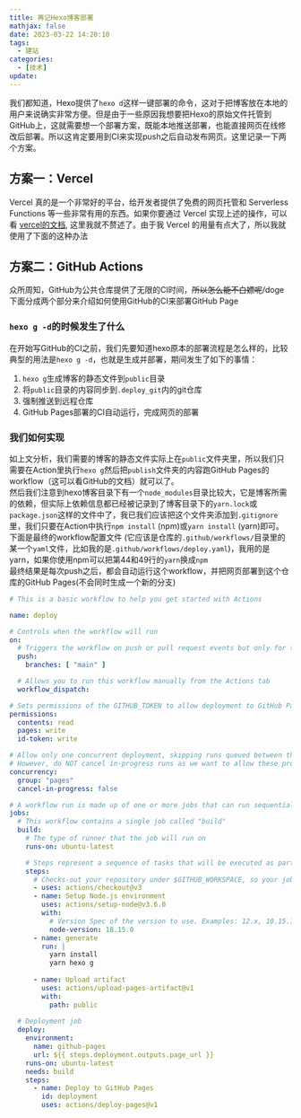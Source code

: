 ```yaml
---
title: 再记Hexo博客部署
mathjax: false
date: 2023-03-22 14:20:10
tags:
  - 建站
categories:
  - [技术]
update:
---
```

我们都知道，Hexo提供了`hexo d`这样一键部署的命令，这对于把博客放在本地的用户来说确实非常方便。但是由于一些原因我想要把Hexo的原始文件托管到GitHub上，这就需要想一个部署方案，既能本地推送部署，也能直接网页在线修改后部署。所以这肯定要用到CI来实现push之后自动发布网页。这里记录一下两个方案。

## 方案一：Vercel
Vercel 真的是一个非常好的平台，给开发者提供了免费的网页托管和 Serverless Functions 等一些非常有用的东西。如果你要通过 Vercel 实现上述的操作，可以看 [vercel的文档](https://vercel.com/guides/deploying-hexo-with-vercel), 这里我就不赘述了。由于我 Vercel 的用量有点大了，所以我就使用了下面的这种办法  

## 方案二：GitHub Actions
众所周知，GitHub为公共仓库提供了无限的CI时间，~~所以怎么能不白嫖呢~~/doge  
下面分成两个部分来介绍如何使用GitHub的CI来部署GitHub Page  

### `hexo g -d`的时候发生了什么
在开始写GitHub的CI之前，我们先要知道hexo原本的部署流程是怎么样的，比较典型的用法是`hexo g -d`，也就是生成并部署，期间发生了如下的事情：  
1. `hexo g`生成博客的静态文件到`public`目录  
2. 将`public`目录的内容同步到`.deploy_git`内的git仓库  
3. 强制推送到远程仓库  
4. GitHub Pages部署的CI自动运行，完成网页的部署  

### 我们如何实现
如上文分析，我们需要的博客的静态文件实际上在`public`文件夹里，所以我们只需要在Action里执行`hexo g`然后把`publish`文件夹的内容跑GitHub Pages的workflow（这可以看GitHub的文档）就可以了。  
然后我们注意到hexo博客目录下有一个`node_modules`目录比较大，它是博客所需的依赖，但实际上依赖信息都已经被记录到了博客目录下的`yarn.lock`或`package.json`这样的文件中了，我已我们应该把这个文件夹添加到`.gitignore`里，我们只要在Action中执行`npm install` (npm)或`yarn install` (yarn)即可。
下面是最终的workflow配置文件 (它应该是仓库的`.github/workflows/`目录里的某一个`yaml`文件，比如我的是`.github/workflows/deploy.yaml`)，我用的是yarn，如果你使用npm可以把第44和49行的`yarn`换成`npm`  
最终结果是每次push之后，都会自动运行这个workflow，并把网页部署到这个仓库的GitHub Pages(不会同时生成一个新的分支)  
```yaml
# This is a basic workflow to help you get started with Actions

name: deploy

# Controls when the workflow will run
on:
  # Triggers the workflow on push or pull request events but only for the "main" branch
  push:
    branches: [ "main" ]

  # Allows you to run this workflow manually from the Actions tab
  workflow_dispatch:

# Sets permissions of the GITHUB_TOKEN to allow deployment to GitHub Pages
permissions:
  contents: read
  pages: write
  id-token: write

# Allow only one concurrent deployment, skipping runs queued between the run in-progress and latest queued.
# However, do NOT cancel in-progress runs as we want to allow these production deployments to complete.
concurrency:
  group: "pages"
  cancel-in-progress: false

# A workflow run is made up of one or more jobs that can run sequentially or in parallel
jobs:
  # This workflow contains a single job called "build"
  build:
    # The type of runner that the job will run on
    runs-on: ubuntu-latest

    # Steps represent a sequence of tasks that will be executed as part of the job
    steps:
      # Checks-out your repository under $GITHUB_WORKSPACE, so your job can access it
      - uses: actions/checkout@v3
      - name: Setup Node.js environment
        uses: actions/setup-node@v3.6.0
        with:
          # Version Spec of the version to use. Examples: 12.x, 10.15.1, >=10.15.0.
          node-version: 18.15.0
      - name: generate
        run: |
          yarn install
          yarn hexo g
          
      - name: Upload artifact
        uses: actions/upload-pages-artifact@v1
        with:
          path: public
          
  # Deployment job
  deploy:
    environment:
      name: github-pages
      url: ${{ steps.deployment.outputs.page_url }}
    runs-on: ubuntu-latest
    needs: build
    steps:
      - name: Deploy to GitHub Pages
        id: deployment
        uses: actions/deploy-pages@v1

```